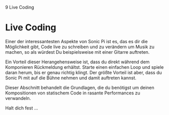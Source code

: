 9 Live Coding

# Live Coding

Einer der interessantesten Aspekte von Sonic Pi ist es, das es dir die Möglichkeit gibt, Code live zu schreiben und zu verändern um Musik zu machen, so als würdest Du beispielsweise mit einer Gitarre auftreten.

Ein Vorteil dieser Herangehensweise ist, dass du direkt während dem Komponieren Rückmeldung erhältst. Starte einen einfachen Loop und spiele daran herum, bis er genau richtig klingt.
Der größte Vorteil ist aber, dass du Sonic Pi mit auf die Bühne nehmen und damit auftreten kannst.

Dieser Abschnitt behandelt die Grundlagen, die du benötigst um deinen Kompositionen von statischem Code in rasante Performances zu verwandeln.

Halt dich fest ...
